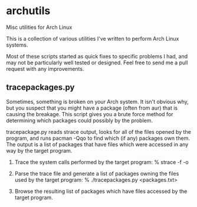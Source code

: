 # archutils
Misc utilities for Arch Linux

This is a collection of various utilities I've written to perform Arch Linux systems.

Most of these scripts started as quick fixes to specific problems I had, and may not be particularly well tested or designed.  Feel free to send me a pull request with any improvements.

tracepackages.py
----------------

Sometimes, something is broken on your Arch system.  It isn't obvious why, but you suspect that you might have a package (often from aur) that is causing the breakage.  This script gives you a brute force method for determining which packages could possibly by the problem.

tracepackage.py reads strace output, looks for all of the files opened by the program, and runs pacman -Qqo to find which (if any) packages own them.  The output is a list of packages that have files which were accessed in any way by the target program.

1.  Trace the system calls performed by the target program:
% strace -f -o <trace file> <command>

2.  Parse the trace file and generate a list of packages owning the files
used by the target program:
% ./tracepackages.py <trace file> <packages.txt>

3.  Browse the resulting list of packages which have files accessed by the target program.
